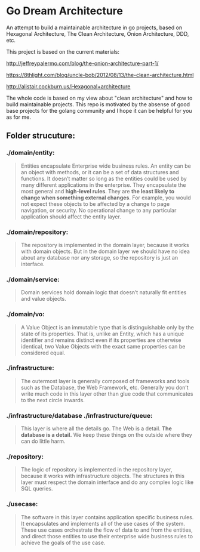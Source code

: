 # Go Dream Architecture
An attempt to build a maintainable architecture in go projects, based on Hexagonal Architecture, The Clean Architecture, Onion Architecture, DDD, etc.

This project is based on the current materials:

http://jeffreypalermo.com/blog/the-onion-architecture-part-1/

https://8thlight.com/blog/uncle-bob/2012/08/13/the-clean-architecture.html

http://alistair.cockburn.us/Hexagonal+architecture

The whole code is based on my view about "clean architecture" and how to build maintainable projects. This repo is motivated by the absense of good base projects for the golang community and I hope it can be helpful for you as for me.

## Folder strucuture:

### ./domain/entity:
> Entities encapsulate Enterprise wide business rules. An entity can be an object with methods, or it can be a set of data structures and functions. It doesn’t matter so long as the entities could be used by many different applications in the enterprise. They encapsulate the most general and **high-level rules**. They are **the least likely to change when something external changes**. For example, you would not expect these objects to be affected by a change to page navigation, or security. No operational change to any particular application should affect the entity layer.

### ./domain/repository:
>The repository is implemented in the domain layer, because it works with domain objects. But in the domain layer we should have no idea about any database nor any storage, so the repository is just an interface.

### ./domain/service:
>Domain services hold domain logic that doesn’t naturally fit entities and value objects.

### ./domain/vo:
>A Value Object is an immutable type that is distinguishable only by the state of its properties. That is, unlike an Entity, which has a unique identifier and remains distinct even if its properties are otherwise identical, two Value Objects with the exact same properties can be considered equal. 

### ./infrastructure:
>The outermost layer is generally composed of frameworks and tools such as the Database, the Web Framework, etc. Generally you don’t write much code in this layer other than glue code that communicates to the next circle inwards.

### ./infrastructure/database ./infrastructure/queue:
>This layer is where all the details go. The Web is a detail. **The database is a detail.** We keep these things on the outside where they can do little harm.

### ./repository:
>The logic of repository is implemented in the repository layer, because it works with infrastructure objects. The structures in this layer must respect the domain interface and do any complex logic like SQL queries.

### ./usecase:
>The software in this layer contains application specific business rules. It encapsulates and implements all of the use cases of the system. These use cases orchestrate the flow of data to and from the entities, and direct those entities to use their enterprise wide business rules to achieve the goals of the use case.